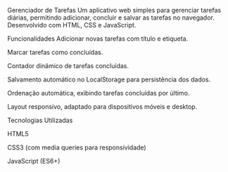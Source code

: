 Gerenciador de Tarefas
Um aplicativo web simples para gerenciar tarefas diárias, permitindo adicionar, concluir e salvar as tarefas no navegador. Desenvolvido com HTML, CSS e JavaScript.

Funcionalidades
Adicionar novas tarefas com título e etiqueta.

Marcar tarefas como concluídas.

Contador dinâmico de tarefas concluídas.

Salvamento automático no LocalStorage para persistência dos dados.

Ordenação automática, exibindo tarefas concluídas por último.

Layout responsivo, adaptado para dispositivos móveis e desktop.

Tecnologias Utilizadas

HTML5

CSS3 (com media queries para responsividade)

JavaScript (ES6+)

